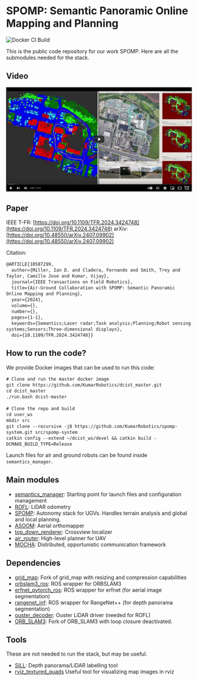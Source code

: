 # SPOMP: Semantic Panoramic Online Mapping and Planning
![Docker CI Build](https://github.com/KumarRobotics/spomp-system/actions/workflows/docker-build.yaml/badge.svg?branch=main)

This is the public code repository for our work SPOMP.
Here are all the submodules needed for the stack.

## Video

[<img src="video_thumbnail.png">](https://www.youtube.com/watch?v=jcPOVRsdUhU)

## Paper
IEEE T-FR: [https://doi.org/10.1109/TFR.2024.3424748](https://doi.org/10.1109/TFR.2024.3424748)
arXiv: [https://doi.org/10.48550/arXiv.2407.09902](https://doi.org/10.48550/arXiv.2407.09902)

Citation:
```
@ARTICLE{10587299,
  author={Miller, Ian D. and Cladera, Fernando and Smith, Trey and Taylor, Camillo Jose and Kumar, Vijay},
  journal={IEEE Transactions on Field Robotics}, 
  title={Air-Ground Collaboration with SPOMP: Semantic Panoramic Online Mapping and Planning}, 
  year={2024},
  volume={},
  number={},
  pages={1-1},
  keywords={Semantics;Laser radar;Task analysis;Planning;Robot sensing systems;Sensors;Three-dimensional displays},
  doi={10.1109/TFR.2024.3424748}}
```

## How to run the code?
We provide Docker images that can be used to run this code:
```
# Clone and run the master docker image
git clone https://github.com/KumarRobotics/dcist_master.git
cd dcist_master
./run.bash dcist-master

# Clone the repo and build
cd user_ws
mkdir src
git clone --recursive -j8 https://github.com/KumarRobotics/spomp-system.git src/spomp-system
catkin config --extend ~/dcist_ws/devel && catkin build -DCMAKE_BUILD_TYPE=Release
```

Launch files for air and ground robots can be found inside `semantics_manager`.

## Main modules

- [semantics_manager](http://github.com/KumarRobotics/semantics_manager): Starting point for launch files and configuration management
- [ROFL](https://github.com/versatran01/rofl-beta): LiDAR odometry
- [SPOMP](http://github.com/KumarRobotics/spomp): Autonomy stack for UGVs.  Handles terrain analysis and global and local planning.
- [ASOOM](http://github.com/KumarRobotics/asoom): Aerial orthomapper
- [top_down_renderer](https://github.com/KumarRobotics/top_down_renderer): Crossview localizer
- [air_router](https://github.com/KumarRobotics/air_router): High-level planner for UAV
- [MOCHA](http://github.com/KumarRobotics/MOCHA): Distributed, opportunistic communication framework

## Dependencies

- [grid_map](https://github.com/KumarRobotics/grid_map): Fork of grid_map with resizing and compression capabilities
- [orbslam3_ros](https://github.com/iandouglas96/orbslam3_ros/): ROS wrapper for ORBSLAM3
- [erfnet_pytorch_ros](https://github.com/iandouglas96/erfnet_pytorch_ros): ROS wrapper for erfnet (for aerial image segmentation)
- [rangenet_inf](https://github.com/KumarRobotics/rangenet_inf): ROS wrapper for RangeNet++ (for depth panorama segmentation)
- [ouster_decoder](https://github.com/KumarRobotics/ouster_decoder): Ouster LiDAR driver (needed for ROFL)
- [ORB_SLAM3](https://github.com/KumarRobotics/ORB_SLAM3): Fork of ORB_SLAM3 with loop closure deactivated.

## Tools
These are not needed to run the stack, but may be useful.

- [SILL](https://github.com/iandouglas96/sill): Depth panorama/LiDAR labelling tool
- [rviz_textured_quads](https://github.com/lucasw/rviz_textured_quads) Useful tool for visualizing map images in rviz
